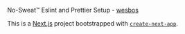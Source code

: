 No-Sweat™ Eslint and Prettier Setup - [wesbos](https://github.com/wesbos/eslint-config-wesbos)

This is a [Next.js](https://nextjs.org/) project bootstrapped with [`create-next-app`](https://github.com/vercel/next.js/tree/canary/packages/create-next-app).
